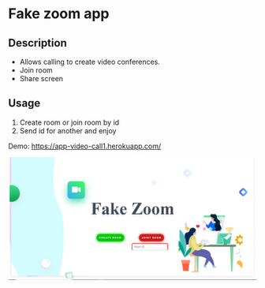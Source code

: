 # Fake zoom app

## Description

- Allows calling to create video conferences. 
- Join room
- Share screen
## Usage

1. Create room or join room by id
2. Send id for another and enjoy

Demo: https://app-video-call1.herokuapp.com/

![fdsa](public/images/screenshot.png)

